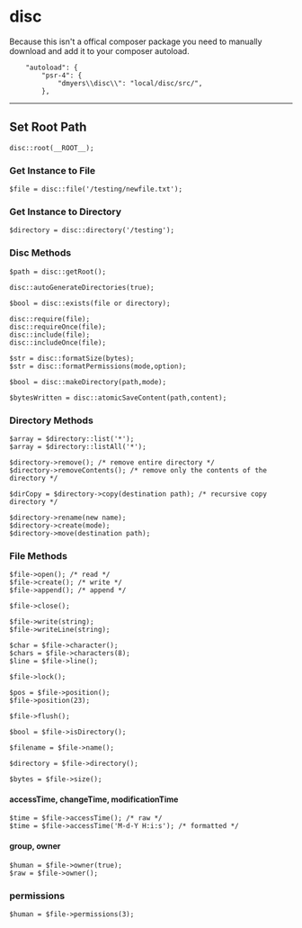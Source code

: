 # disc

Because this isn't a offical composer package you need to manually download and add it to your composer autoload.

```
    "autoload": {
        "psr-4": {
            "dmyers\\disc\\": "local/disc/src/",
        },
```

---

## Set Root Path

    disc::root(__ROOT__);

### Get Instance to File

    $file = disc::file('/testing/newfile.txt');

### Get Instance to Directory

    $directory = disc::directory('/testing');

### Disc Methods

```
$path = disc::getRoot();

disc::autoGenerateDirectories(true);

$bool = disc::exists(file or directory);

disc::require(file);
disc::requireOnce(file);
disc::include(file);
disc::includeOnce(file);

$str = disc::formatSize(bytes);
$str = disc::formatPermissions(mode,option);

$bool = disc::makeDirectory(path,mode);

$bytesWritten = disc::atomicSaveContent(path,content);
```

### Directory Methods

```
$array = $directory::list('*');
$array = $directory::listAll('*');

$directory->remove(); /* remove entire directory */
$directory->removeContents(); /* remove only the contents of the directory */

$dirCopy = $directory->copy(destination path); /* recursive copy directory */

$directory->rename(new name);
$directory->create(mode);
$directory->move(destination path);
```

### File Methods

```
$file->open(); /* read */
$file->create(); /* write */
$file->append(); /* append */

$file->close();

$file->write(string);
$file->writeLine(string);

$char = $file->character();
$chars = $file->characters(8);
$line = $file->line();

$file->lock();

$pos = $file->position();
$file->position(23);

$file->flush();

$bool = $file->isDirectory();

$filename = $file->name();

$directory = $file->directory();

$bytes = $file->size();
```

#### accessTime, changeTime, modificationTime

```
$time = $file->accessTime(); /* raw */
$time = $file->accessTime('M-d-Y H:i:s'); /* formatted */
```

#### group, owner

```
$human = $file->owner(true);
$raw = $file->owner();
```

### permissions

```
$human = $file->permissions(3);
```